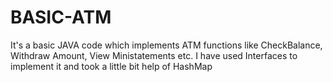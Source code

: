 # BASIC-ATM
It's a basic JAVA code which implements ATM functions like CheckBalance, Withdraw Amount, View Ministatements etc.
I have used Interfaces to implement it and took a little bit help of HashMap
